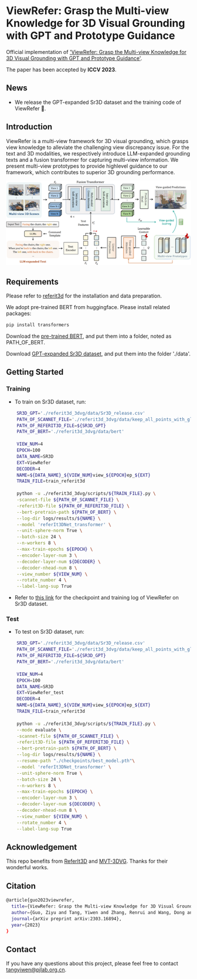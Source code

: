 # ViewRefer: Grasp the Multi-view Knowledge for 3D Visual Grounding with GPT and Prototype Guidance

Official implementation of ['ViewRefer: Grasp the Multi-view Knowledge for 3D Visual Grounding with GPT and Prototype Guidance'](https://arxiv.org/pdf/2303.16894.pdf).

The paper has been accepted by **ICCV 2023**.

## News
* We release the GPT-expanded Sr3D dataset and the training code of ViewRefer 📌.
  
## Introduction
ViewRefer is a multi-view framework for 3D visual grounding, which grasps view knowledge to alleviate the challenging view discrepancy issue. For the text and 3D modalities, we respectively introduce LLM-expanded grounding texts and a fusion transformer for capturing multi-view information. We present multi-view prototypes to provide highlevel guidance to our framework, which contributes to superior 3D grounding performance.

<div align="center">
  <img src="pipeline.png"/>
</div>

## Requirements
Please refer to [referit3d](https://github.com/referit3d/referit3d) for the installation and data preparation.

We adopt pre-trained BERT from huggingface. Please install related packages:
```bash
pip install transformers
```
Download the [pre-trained BERT](https://huggingface.co/bert-base-uncased/tree/main), and put them into a folder, noted as PATH_OF_BERT.

Download [GPT-expanded Sr3D dataset](https://drive.google.com/file/d/1mb_XYZx_WB_einPNcbO-vqckh0DxJXws/view?usp=sharing), and put them into the folder './data'.

## Getting Started
### Training
* To train on Sr3D dataset, run:

```bash
    SR3D_GPT='./referit3d_3dvg/data/Sr3D_release.csv'
    PATH_OF_SCANNET_FILE='./referit3d_3dvg/data/keep_all_points_with_global_scan_alignment.pkl'
    PATH_OF_REFERIT3D_FILE=${SR3D_GPT}
    PATH_OF_BERT='./referit3d_3dvg/data/bert'

    VIEW_NUM=4
    EPOCH=100
    DATA_NAME=SR3D
    EXT=ViewRefer
    DECODER=4
    NAME=${DATA_NAME}_${VIEW_NUM}view_${EPOCH}ep_${EXT}
    TRAIN_FILE=train_referit3d

    python -u ./referit3d_3dvg/scripts/${TRAIN_FILE}.py \
    -scannet-file ${PATH_OF_SCANNET_FILE} \
    -referit3D-file ${PATH_OF_REFERIT3D_FILE} \
    --bert-pretrain-path ${PATH_OF_BERT} \
    --log-dir logs/results/${NAME} \
    --model 'referIt3DNet_transformer' \
    --unit-sphere-norm True \
    --batch-size 24 \
    --n-workers 8 \
    --max-train-epochs ${EPOCH} \
    --encoder-layer-num 3 \
    --decoder-layer-num ${DECODER} \
    --decoder-nhead-num 8 \
    --view_number ${VIEW_NUM} \
    --rotate_number 4 \
    --label-lang-sup True
```

* Refer to [this link](https://drive.google.com/drive/folders/1YqD7OklOl2rdXyG5aubLtEj6Jqth54Jc?usp=sharing) for the checkpoint and training log of ViewRefer on Sr3D dataset.

### Test
* To test on Sr3D dataset, run:

```bash
    SR3D_GPT='./referit3d_3dvg/data/Sr3D_release.csv'
    PATH_OF_SCANNET_FILE='./referit3d_3dvg/data/keep_all_points_with_global_scan_alignment.pkl'
    PATH_OF_REFERIT3D_FILE=${SR3D_GPT}
    PATH_OF_BERT='./referit3d_3dvg/data/bert'

    VIEW_NUM=4
    EPOCH=100
    DATA_NAME=SR3D
    EXT=ViewRefer_test
    DECODER=4
    NAME=${DATA_NAME}_${VIEW_NUM}view_${EPOCH}ep_${EXT}
    TRAIN_FILE=train_referit3d

    python -u ./referit3d_3dvg/scripts/${TRAIN_FILE}.py \
    --mode evaluate \
    -scannet-file ${PATH_OF_SCANNET_FILE} \
    -referit3D-file ${PATH_OF_REFERIT3D_FILE} \
    --bert-pretrain-path ${PATH_OF_BERT} \
    --log-dir logs/results/${NAME} \
    --resume-path "./checkpoints/best_model.pth"\
    --model 'referIt3DNet_transformer' \
    --unit-sphere-norm True \
    --batch-size 24 \
    --n-workers 8 \
    --max-train-epochs ${EPOCH} \
    --encoder-layer-num 3 \
    --decoder-layer-num ${DECODER} \
    --decoder-nhead-num 8 \
    --view_number ${VIEW_NUM} \
    --rotate_number 4 \
    --label-lang-sup True
```

## Acknowledgement
This repo benefits from [ReferIt3D](https://github.com/referit3d/referit3d) and [MVT-3DVG](https://github.com/sega-hsj/MVT-3DVG). Thanks for their wonderful works.

## Citation
```bash
@article{guo2023viewrefer,
  title={ViewRefer: Grasp the Multi-view Knowledge for 3D Visual Grounding with GPT and Prototype Guidance},
  author={Guo, Ziyu and Tang, Yiwen and Zhang, Renrui and Wang, Dong and Wang, Zhigang and Zhao, Bin and Li, Xuelong},
  journal={arXiv preprint arXiv:2303.16894},
  year={2023}
}
```

## Contact
If you have any questions about this project, please feel free to contact tangyiwen@pjlab.org.cn.
